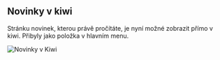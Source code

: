 ﻿---
categories: [kiwi]
layout: kiwi
---
## Novinky v kiwi
Stránku novinek, kterou právě pročítáte, je nyní možné zobrazit přímo v kiwi. Přibyly jako položka v hlavním menu.

![Novinky v Kiwi]({{site.url}}/data/novenovinky2.PNG "Novinky v Kiwi")